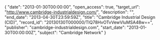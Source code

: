 {
  "date": "2013-01-30T00:00:00", 
  "open_access": true, 
  "target_url": "http://www.cambridge-industrialdesign.com/", 
  "description": "", 
  "end_date": "2013-04-30T23:59:59Z", 
  "title": "Cambridge Industrial Design (CID)", 
  "record_id": "20130130T000000/TlQ78HvOTvVewVluMSA48w==", 
  "publisher": "cambridge-industrialdesign.com", 
  "start_date": "2013-01-30T00:00:00Z", 
  "subject": "Cambridge Network"
}

